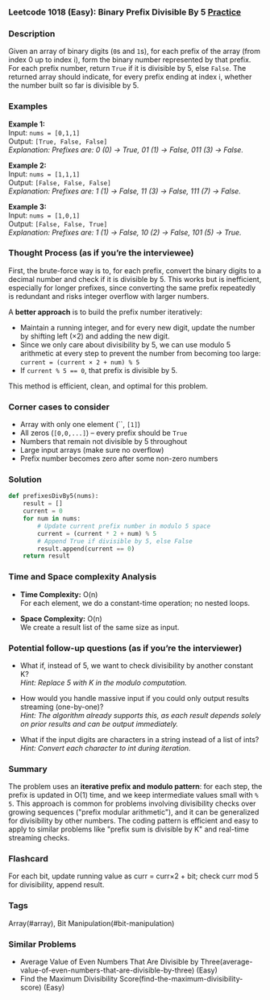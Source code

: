 ### Leetcode 1018 (Easy): Binary Prefix Divisible By 5 [Practice](https://leetcode.com/problems/binary-prefix-divisible-by-5)

### Description  
Given an array of binary digits (`0`s and `1`s), for each prefix of the array (from index 0 up to index i), form the binary number represented by that prefix. For each prefix number, return `True` if it is divisible by 5, else `False`. The returned array should indicate, for every prefix ending at index i, whether the number built so far is divisible by 5.

### Examples  

**Example 1:**  
Input: `nums = [0,1,1]`  
Output: `[True, False, False]`  
*Explanation: Prefixes are: 0 (0) → True, 01 (1) → False, 011 (3) → False.*

**Example 2:**  
Input: `nums = [1,1,1]`  
Output: `[False, False, False]`  
*Explanation: Prefixes are: 1 (1) → False, 11 (3) → False, 111 (7) → False.*

**Example 3:**  
Input: `nums = [1,0,1]`  
Output: `[False, False, True]`  
*Explanation: Prefixes are: 1 (1) → False, 10 (2) → False, 101 (5) → True.*

### Thought Process (as if you’re the interviewee)  
First, the brute-force way is to, for each prefix, convert the binary digits to a decimal number and check if it is divisible by 5. This works but is inefficient, especially for longer prefixes, since converting the same prefix repeatedly is redundant and risks integer overflow with larger numbers.

A **better approach** is to build the prefix number iteratively:  
- Maintain a running integer, and for every new digit, update the number by shifting left (×2) and adding the new digit.
- Since we only care about divisibility by 5, we can use modulo 5 arithmetic at every step to prevent the number from becoming too large: `current = (current × 2 + num) % 5`
- If `current % 5 == 0`, that prefix is divisible by 5.

This method is efficient, clean, and optimal for this problem.

### Corner cases to consider  
- Array with only one element (``, `[1]`)
- All zeros (`[0,0,...]`) – every prefix should be `True`
- Numbers that remain not divisible by 5 throughout
- Large input arrays (make sure no overflow)
- Prefix number becomes zero after some non-zero numbers

### Solution

```python
def prefixesDivBy5(nums):
    result = []
    current = 0
    for num in nums:
        # Update current prefix number in modulo 5 space
        current = (current * 2 + num) % 5
        # Append True if divisible by 5, else False
        result.append(current == 0)
    return result
```

### Time and Space complexity Analysis  

- **Time Complexity:** O(n)  
  For each element, we do a constant-time operation; no nested loops.

- **Space Complexity:** O(n)  
  We create a result list of the same size as input.

### Potential follow-up questions (as if you’re the interviewer)  

- What if, instead of 5, we want to check divisibility by another constant K?  
  *Hint: Replace 5 with K in the modulo computation.*

- How would you handle massive input if you could only output results streaming (one-by-one)?  
  *Hint: The algorithm already supports this, as each result depends solely on prior results and can be output immediately.*

- What if the input digits are characters in a string instead of a list of ints?  
  *Hint: Convert each character to int during iteration.*

### Summary
The problem uses an **iterative prefix and modulo pattern**: for each step, the prefix is updated in O(1) time, and we keep intermediate values small with `% 5`. This approach is common for problems involving divisibility checks over growing sequences ("prefix modular arithmetic"), and it can be generalized for divisibility by other numbers. The coding pattern is efficient and easy to apply to similar problems like "prefix sum is divisible by K" and real-time streaming checks.


### Flashcard
For each bit, update running value as curr = curr×2 + bit; check curr mod 5 for divisibility, append result.

### Tags
Array(#array), Bit Manipulation(#bit-manipulation)

### Similar Problems
- Average Value of Even Numbers That Are Divisible by Three(average-value-of-even-numbers-that-are-divisible-by-three) (Easy)
- Find the Maximum Divisibility Score(find-the-maximum-divisibility-score) (Easy)
